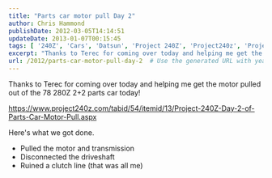 ```yaml
---
title: "Parts car motor pull Day 2"
author: Chris Hammond
publishDate: 2012-03-05T14:14:51
updateDate: 2013-01-07T00:15:45
tags: [ '240Z', 'Cars', 'Datsun', 'Project 240Z', 'Project240z', 'Project240Zcom' ]
excerpt: "Thanks to Terec for coming over today and helping me get the motor pulled out of the 78 280Z 2+2 parts car today! https://www.project240z.com/tabid/54/itemid/13/Project-240Z-Day-2-of-Parts-Car-Motor-Pull.aspx Here's what we got done.      Pulled the motor and transmission     Disconnected the driveshaft     Ruined a clutch line (that was all..."
url: /2012/parts-car-motor-pull-day-2  # Use the generated URL with year
---
```

<p>Thanks to Terec for coming over today and helping me get the motor pulled out of the 78 280Z 2+2 parts car today!</p> <p><a href="https://www.project240z.com/tabid/54/itemid/13/Project-240Z-Day-2-of-Parts-Car-Motor-Pull.aspx">https://www.project240z.com/tabid/54/itemid/13/Project-240Z-Day-2-of-Parts-Car-Motor-Pull.aspx</a></p> <p>Here's what we got done.</p> <ul>     <li>Pulled the motor and transmission</li>     <li>Disconnected the driveshaft</li>     <li>Ruined a clutch line (that was all me)</li> </ul>
